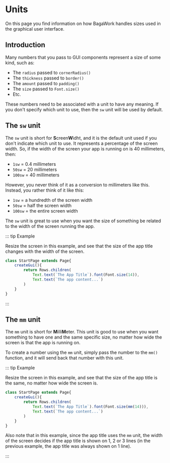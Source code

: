 <script>
	import ViewApp from '$lib/ViewApp.svelte'
</script>

# Units
On this page you find information on how BagaWork handles sizes used in the graphical user interface.




## Introduction
Many numbers that you pass to GUI components represent a size of some kind, such as:

* The `radius` passed to `cornerRadius()`
* The `thickness` passed to `border()`
* The `amount` passed to `padding()`
* The `size` passed to `Font.size()`
* Etc.

These numbers need to be associated with a unit to have any meaning. If you don't specify which unit to use, then the `sw` unit will be used by default.



## The `sw` unit
The `sw` unit is short for **S**creen**W**idht, and it is the default unit used if you don't indicate which unit to use. It represents a percentage of the screen width. So, if the width of the screen your app is running on is 40 millimeters, then:

* `1sw` = 0.4 millimeters
* `50sw` = 20 millimeters
* `100sw` = 40 millimeters

However, you never think of it as a conversion to millimeters like this. Instead, you rather think of it like this:

* `1sw` = a hundredth of the screen width
* `50sw` = half the screen width
* `100sw` = the entire screen width

The `sw` unit is great to use when you want the size of something be related to the width of the screen running the app.

::: tip Example

Resize the screen in this example, and see that the size of the app title changes with the width of the screen.

```js baga-show-editor-code
class StartPage extends Page{
	createGui(){
		return Rows.children(
			Text.text(`The App Title`).font(Font.size(14)),
			Text.text(`The app content...`)
		)
	}
}
```

:::



## The `mm` unit
The `mm` unit is short for **M**illi**M**eter. This unit is good to use when you want something to have one and the same specific size, no matter how wide the screen is that the app is running on.

To create a number using the `mm` unit, simply pass the number to the `mm()` function, and it will send back that number with this unit.

::: tip Example

Resize the screen in this example, and see that the size of the app title is the same, no matter how wide the screen is.

```js baga-show-editor-code
class StartPage extends Page{
	createGui(){
		return Rows.children(
			Text.text(`The App Title`).font(Font.size(mm(14))),
			Text.text(`The app content...`)
		)
	}
}
```

Also note that in this example, since the app title uses the `mm` unit, the width of the screen decides if the app title is shown on 1, 2 or 3 lines (in the previous example, the app title was always shown on 1 line).

:::